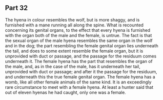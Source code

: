 ## Part 32

The hyena in colour resembles the wolf, but is more shaggy, and is furnished with a mane running all along the spine.
What is recounted concerning its genital organs, to the effect that every hyena is furnished with the organ both of the male and the female, is untrue.
The fact is that the sexual organ of the male hyena resembles the same organ in the wolf and in the dog; the part resembling the female genital organ lies underneath the tail, and does to some extent resemble the female organ, but it is unprovided with duct or passage, and the passage for the residuum comes underneath it.
The female hyena has the part that resembles the organ of the male, and, as in the case of the male, has it underneath her tail, unprovided with duct or passage; and after it the passage for the residuum, and underneath this the true female genital organ.
The female hyena has a womb, like all other female animals of the same kind.
It is an exceedingly rare circumstance to meet with a female hyena.
At least a hunter said that out of eleven hyenas he had caught, only one was a female.

